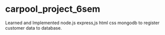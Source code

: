 # carpool_project_6sem
Learned and Implemented node.js express,js html css mongodb to register customer data to database.
